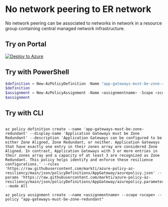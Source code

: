 # No network peering to ER network

No network peering can be associated to networks in network in a resource group containing central managed network infrastructure.

## Try on Portal

[![Deploy to Azure](http://azuredeploy.net/deploybutton.png)](https://portal.azure.com/#blade/Microsoft_Azure_Policy/CreatePolicyDefinitionBlade/uri/https%3A%2F%2Fraw.githubusercontent.com%2FAzure%2Fazure-policy%2Fmaster%2Fsamples%2FNetwork%2Fno-network-peerings-to-er-network%2Fazurepolicy.json)

## Try with PowerShell

````powershell
$definition = New-AzPolicyDefinition -Name "app-gateways-must-be-zone-redundant" -DisplayName "Application Gateways must be Zone Redundant" -description "Application Gateways can be configured to be either Zone Aligned, Zone Redundant, or neither. Application Gateways that have exactly one entry in their zones array are considered Zone Aligned. In contrast, Application Gateways with 3 or more entries in their zones array and a capacity of at least 3 are recognized as Zone Redundant. This policy helps identify and enforce these resilience configurations." -Policy 'https://raw.githubusercontent.com/markti/azure-policy-az-resiliency/main/json/policyDefinitions/AppGateway/azurepolicy.json' -Parameter 'https://raw.githubusercontent.com/markti/azure-policy-az-resiliency/main/json/policyDefinitions/AppGateway/azurepolicy.parameters.json' -Mode All
$definition
$assignment = New-AzPolicyAssignment -Name <assignmentname> -Scope <scope>  -resourceGroupName <ER Network Resource Group Name> -PolicyDefinition $definition
$assignment 
````



## Try with CLI

````cli

az policy definition create --name 'app-gateways-must-be-zone-redundant' --display-name 'Application Gateways must be Zone Redundant' --description 'Application Gateways can be configured to be either Zone Aligned, Zone Redundant, or neither. Application Gateways that have exactly one entry in their zones array are considered Zone Aligned. In contrast, Application Gateways with 3 or more entries in their zones array and a capacity of at least 3 are recognized as Zone Redundant. This policy helps identify and enforce these resilience configurations.' --rules 'https://raw.githubusercontent.com/markti/azure-policy-az-resiliency/main/json/policyDefinitions/AppGateway/azurepolicy.json' --params 'https://raw.githubusercontent.com/markti/azure-policy-az-resiliency/main/json/policyDefinitions/AppGateway/azurepolicy.parameters.json' --mode All

az policy assignment create --name <assignmentname> --scope <scope> --policy "app-gateways-must-be-zone-redundant" 

````